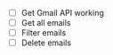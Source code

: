 <!-- TODO -->

- [ ] Get Gmail API working
- [ ] Get all emails
- [ ] Filter emails
- [ ] Delete emails

